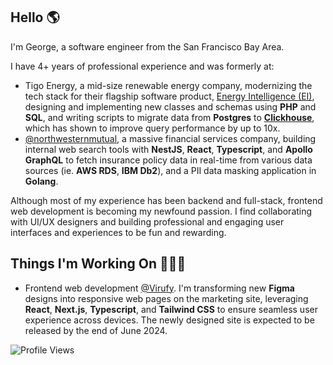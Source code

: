 ## Hello 🌎

I'm George, a software engineer from the San Francisco Bay Area.

I have 4+ years of professional experience and was formerly at:
- Tigo Energy, a mid-size renewable energy company, modernizing the tech stack for their flagship software product, [Energy Intelligence (EI)](https://www.tigoenergy.com/monitoring), designing and implementing new classes and schemas using **PHP** and **SQL**, and writing scripts to migrate data from **Postgres** to [**Clickhouse**](https://clickhouse.com/), which has shown to improve query performance by up to 10x.
- [@northwesternmutual](https://github.com/northwesternmutual), a massive financial services company, building internal web search tools with **NestJS**, **React**, **Typescript**, and **Apollo GraphQL** to fetch insurance policy data in real-time from various data sources (ie. **AWS RDS**, **IBM Db2**), and a PII data masking application in **Golang**.

Although most of my experience has been backend and full-stack, frontend web development is becoming my newfound passion. I find collaborating with UI/UX designers and building professional and engaging user interfaces and experiences to be fun and rewarding.

## Things I'm Working On 🧑🏻‍💻

- Frontend web development [@Virufy](https://virufy.org/en/). I'm transforming new **Figma** designs into responsive web pages on the marketing site, leveraging **React**, **Next.js**, **Typescript**, and **Tailwind CSS** to ensure seamless user experience across devices. The newly designed site is expected to be released by the end of June 2024. 

![Profile Views](https://komarev.com/ghpvc/?username=gevuong&color=yellow)

